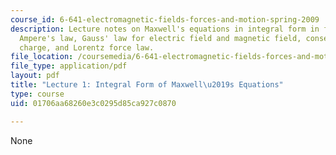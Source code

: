```yaml
---
course_id: 6-641-electromagnetic-fields-forces-and-motion-spring-2009
description: Lecture notes on Maxwell's equations in integral form in free space,
  Ampere's law, Gauss' law for electric field and magnetic field, conservation of
  charge, and Lorentz force law.
file_location: /coursemedia/6-641-electromagnetic-fields-forces-and-motion-spring-2009/01706aa68260e3c0295d85ca927c0870_MIT6_641s09_lec01.pdf
file_type: application/pdf
layout: pdf
title: "Lecture 1: Integral Form of Maxwell\u2019s Equations"
type: course
uid: 01706aa68260e3c0295d85ca927c0870

---
```

None